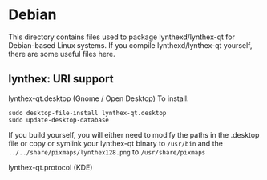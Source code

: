 
Debian
====================
This directory contains files used to package lynthexd/lynthex-qt
for Debian-based Linux systems. If you compile lynthexd/lynthex-qt yourself, there are some useful files here.

## lynthex: URI support ##


lynthex-qt.desktop  (Gnome / Open Desktop)
To install:

	sudo desktop-file-install lynthex-qt.desktop
	sudo update-desktop-database

If you build yourself, you will either need to modify the paths in
the .desktop file or copy or symlink your lynthex-qt binary to `/usr/bin`
and the `../../share/pixmaps/lynthex128.png` to `/usr/share/pixmaps`

lynthex-qt.protocol (KDE)

